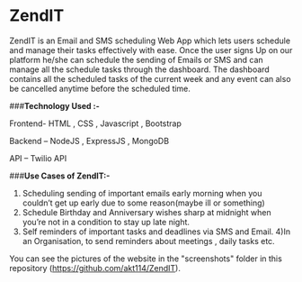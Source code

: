 # ZendIT
ZendIT is an Email and SMS scheduling Web App which lets users schedule and manage their tasks
effectively with ease. Once the user signs Up on our platform he/she can schedule the sending of Emails or SMS and can manage all the schedule tasks through the dashboard. The dashboard contains all the scheduled tasks of the current week and any event can also be cancelled anytime before the scheduled time.

###**Technology Used :-**

Frontend- HTML , CSS , Javascript , Bootstrap

Backend – NodeJS , ExpressJS , MongoDB

API – Twilio API




###**Use Cases of ZendIT:-**

1) Scheduling sending of  important emails early morning when you couldn’t get up early due to some reason(maybe ill or something)
2) Schedule Birthday and Anniversary wishes sharp at midnight when you’re not in a condition to stay up late night.
3) Self reminders of important tasks and deadlines via SMS and Email.
4)In an Organisation, to send reminders about meetings , daily tasks etc.



You can see the pictures of the website  in the "screenshots" folder in this repository (https://github.com/akt114/ZendIT).
